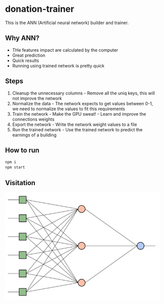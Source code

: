 # donation-trainer

This is the ANN (Artificial neural network) builder and trainer.

## Why ANN?
* THe features impact are calculated by the computer
* Great prediction
* Quick results
* Running using trained network is pretty quick

## Steps
1. Cleanup the unnecessary columns - Remove all the uniq keys, this will not improve the network
1. Normalize the data - The network expects to get values between 0-1, we need to normalize the values to fit this requirements
1. Train the network - Make the GPU sweat! - Learn and improve the connections weights
1. Export the network - Write the network weight values to a file
1. Run the trained network - Use the trained network to predict the earnings of a building

## How to run

```bash
npm i
npm start
```


## Visitation
![ANN](ann.jpg)
